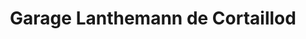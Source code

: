 ---
title: "Garage Lanthemann de Cortaillod"
url: /cortaillod/garage-lanthemann-de-cortaillod/
shop: Autohaus
---